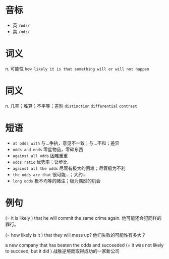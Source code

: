 # 音标

- 英 `/ɒdz/`
- 美 `/ɑdz/`

# 词义

n. 可能性
`how likely it is that something will or will not happen`

# 同义

n. 几率；胜算；不平等；差别
`distinction` `differential` `contrast`

# 短语

- `at odds with` 与…争执，意见不一致；与…不和；差异
- `odds and ends` 零星物品，零碎东西
- `against all odds` 困难重重
- `odds ratio` 优势率；让步比
- `against all the odds` 尽管有极大的困难；尽管极为不利
- `the odds are that` 很可能…；大约…
- `long odds` 极不均等的赌注；极为偶然的机会

# 例句

(= it is likely ) that he will commit the same crime again.
他可能还会犯同样的罪行。

(= how likely is it ) that they will mess up?
他们失败的可能性有多大？

a new company that has beaten the odds and succeeded (= it was not likely to succeed, but it did )
战胜逆境而取得成功的一家新公司


